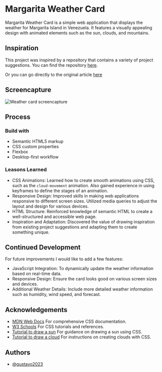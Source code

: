 # Margarita Weather Card

Margarita Weather Card is a simple web application that displays the weather for Margarita Island in Venezuela. It features a visually appealing design with animated elements such as the sun, clouds, and mountains.

## Inspiration

This project was inspired by a repository that contains a variety of project suggestions. You can find the repository [here](https://github.com/Xtremilicious/projectlearn-project-based-learning).

Or you can go directly to the original article [here](https://dev.to/kokaneka/dynamic-weather-app-using-just-css-cp2)

## Screencapture

![Weather card screencapture](.images/blog-preview-screencapture.png)

## Process

### Build with

- Semantic HTML5 markup
- CSS custom properties
- Flexbox
- Desktop-first workflow

### Leasons Learned

- CSS Animations: Learned how to create smooth animations using CSS, such as the `cloud-movement` animation. Also gained experience in using keyframes to define the stages of an animation.
- Responsive Design: Improved skills in making web applications responsive to different screen sizes. Utilized media queries to adjust the layout and design for various devices.
- HTML Structure: Reinforced knowledge of semantic HTML to create a well-structured and accessible web page.
- Inspiration and Adaptation: Discovered the value of drawing inspiration from existing project suggestions and adapting them to create something unique.

## Continued Development

For future improvements I would like to add a few features:

- JavaScript Integration: To dynamically update the weather information based on real-time data.
- Responsive Design: Ensure the card looks good on various screen sizes and devices.
- Additional Weather Details: Include more detailed weather information such as humidity, wind speed, and forecast.

## Acknowledgements

- [MDN Web Docs](https://developer.mozilla.org/en-US/docs/Web/CSS) For comprehensive CSS documentation.
- [W3 Schools](https://www.w3schools.com/css/) For CSS tutorials and references.
- [Tutorial to draw a sun](https://www.youtube.com/watch?v=lM2ristJ1JM&t=182s) For guidance on drawing a sun using CSS.
- [Tutorial to draw a cloud](https://lauryndbrown.github.io/2017/06/08/creating-clouds-in-css.html) For instructions on creating clouds with CSS.

## Authors

- [@gustavo2023](https://github.com/gustavo2023)
